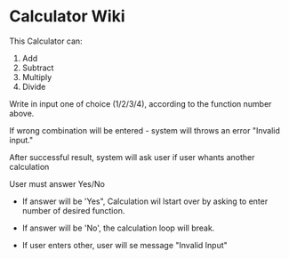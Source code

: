 # Calculator Wiki
This Calculator can:
1. Add
2. Subtract
3. Multiply
4. Divide

Write in input one of choice (1/2/3/4), according to the function number above.

If wrong combination will be entered - system will throws an error "Invalid input."

After successful result, system will ask user if user whants another calculation

User must answer Yes/No

- If answer will be 'Yes", Calculation wil lstart over by asking to enter number of desired function.

- If answer will be 'No', the calculation loop will break.

- If user enters other, user will se message "Invalid Input"